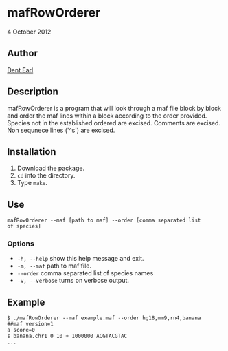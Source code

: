 # mafRowOrderer

4 October 2012

## Author

[Dent Earl](https://github.com/dentearl/)

## Description
mafRowOrderer is a program that will look through a maf file block by block and order the maf lines within a block according to the order provided. Species not in the established ordered are excised. Comments are excised. Non sequnece lines ('^s') are excised.

## Installation
1. Download the package.
2. <code>cd</code> into the directory.
3. Type <code>make</code>.

## Use
<code>mafRowOrderer --maf [path to maf] --order [comma separated list of species] </code>

### Options
* <code>-h, --help</code>   show this help message and exit.
* <code>-m, --maf</code>   path to maf file.
* <code>--order</code>   comma separated list of species names
* <code>-v, --verbose</code>   turns on verbose output.

## Example
    $ ./mafRowOrderer --maf example.maf --order hg18,mm9,rn4,banana
    ##maf version=1
    a score=0
    s banana.chr1 0 10 + 1000000 ACGTACGTAC
    ...
    

